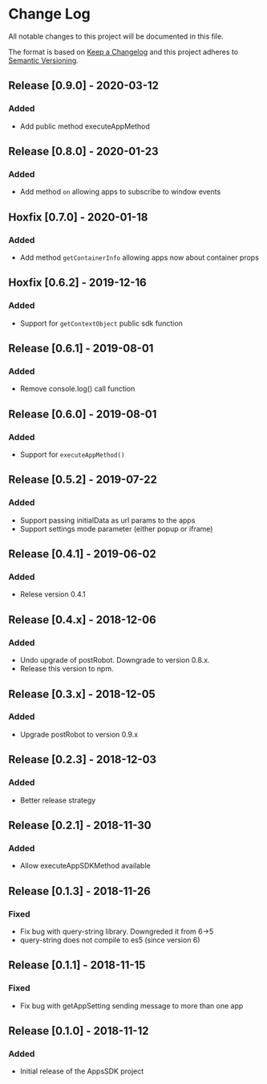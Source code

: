 # Change Log
All notable changes to this project will be documented in this file.

The format is based on [Keep a Changelog](http://keepachangelog.com/)
and this project adheres to [Semantic Versioning](http://semver.org/).

## Release [0.9.0] - 2020-03-12
### Added
- Add public method executeAppMethod

## Release [0.8.0] - 2020-01-23
### Added
- Add method `on` allowing apps to subscribe to window events

## Hoxfix [0.7.0] - 2020-01-18
### Added
- Add method `getContainerInfo` allowing apps now about container props

## Hoxfix [0.6.2] - 2019-12-16
### Added
- Support for `getContextObject` public sdk function

## Release [0.6.1] - 2019-08-01
### Added
- Remove console.log() call function

## Release [0.6.0] - 2019-08-01
### Added
- Support for `executeAppMethod()`

## Release [0.5.2] - 2019-07-22
### Added
- Support passing initialData as url params to the apps 
- Support settings mode parameter (either popup or iframe)

## Release [0.4.1] - 2019-06-02
### Added
- Relese version 0.4.1

## Release [0.4.x] - 2018-12-06
### Added
- Undo upgrade of postRobot. Downgrade to version 0.8.x.
- Release this version to npm.

## Release [0.3.x] - 2018-12-05
### Added
- Upgrade postRobot to version 0.9.x

## Release [0.2.3] - 2018-12-03
### Added
- Better release strategy

## Release [0.2.1] - 2018-11-30
### Added
- Allow executeAppSDKMethod available

## Release [0.1.3] - 2018-11-26
### Fixed
- Fix bug with query-string library. Downgreded it from 6->5
- query-string does not compile to es5 (since version 6)

## Release [0.1.1] - 2018-11-15
### Fixed
- Fix bug with getAppSetting sending message to more than one app

## Release [0.1.0] - 2018-11-12
### Added
- Initial release of the AppsSDK project